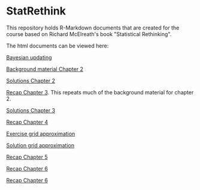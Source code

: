 # StatRethink
This repository holds R-Markdown documents that are created for the course based on Richard McElreath's book "Statistical Rethinking".

The html documents can be viewed here:

[Bayesian updating](https://htmlpreview.github.io/?https://raw.githubusercontent.com/gbiele/StatRethink/master/Chapter1/ExplainBayes.html?token=GHSAT0AAAAAABQGBEQA3DXJNLRBN4SSIWY4YQUSWBQ)

[Background material Chapter 2](https://htmlpreview.github.io/?https://raw.githubusercontent.com/gbiele/StatRethink/master/Chapter2/Chapter2BG.html?token=GHSAT0AAAAAABQGBEQA3DXJNLRBN4SSIWY4YQUSWBQ)

[Solutions Chapter 2](https://htmlpreview.github.io/?https://raw.githubusercontent.com/gbiele/StatRethink/master/Chapter2/Chapter2.html?token=GHSAT0AAAAAABQGBEQA3DXJNLRBN4SSIWY4YQUSWBQ)

[Recap Chapter 3](https://htmlpreview.github.io/?https://raw.githubusercontent.com/gbiele/StatRethink/master/Chapter3/Chapter3Recap.html?token=GHSAT0AAAAAABQGBEQA3DXJNLRBN4SSIWY4YQUSWBQ). This repeats much of the background material for chapter 2.

[Solutions Chapter 3](https://htmlpreview.github.io/?https://raw.githubusercontent.com/gbiele/StatRethink/master/Chapter3/Chapter3.html?token=GHSAT0AAAAAABQGBEQA3DXJNLRBN4SSIWY4YQUSWBQ)

[Recap Chapter 4](https://htmlpreview.github.io/?https://raw.githubusercontent.com/gbiele/StatRethink/master/Chapter4/Chapter4Recap.html?token=GHSAT0AAAAAABQGBEQA3DXJNLRBN4SSIWY4YQUSWBQ)

[Exercise grid approximation](https://htmlpreview.github.io/?https://raw.githubusercontent.com/gbiele/StatRethink/master/Chapter4/BayesGrid.html?token=GHSAT0AAAAAABQGBEQA3DXJNLRBN4SSIWY4YQUSWBQ)

[Solution grid approximation](https://htmlpreview.github.io/?https://raw.githubusercontent.com/gbiele/StatRethink/master/Chapter4/BayesGridWithSol.html?token=GHSAT0AAAAAABQGBEQA3DXJNLRBN4SSIWY4YQUSWBQ)

[Recap Chapter 5](https://htmlpreview.github.io/?https://raw.githubusercontent.com/gbiele/StatRethink/master/Chapter5/Chapter5Recap.html?token=GHSAT0AAAAAABQGBEQA3DXJNLRBN4SSIWY4YQUSWBQ)

[Recap Chapter 6](https://htmlpreview.github.io/?https://raw.githubusercontent.com/gbiele/StatRethink/master/Chapter6/Chapter6Recap.html?token=GHSAT0AAAAAABQGBEQA3DXJNLRBN4SSIWY4YQUSWBQ)

[Recap Chapter 6](https://htmlpreview.github.io/?https://raw.githubusercontent.com/gbiele/StatRethink/master/Chapter7/Chapter7Recap.html?token=GHSAT0AAAAAABQGBEQA3DXJNLRBN4SSIWY4YQUSWBQ)
